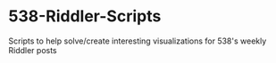 # 538-Riddler-Scripts
Scripts to help solve/create interesting visualizations for 538's weekly Riddler posts
